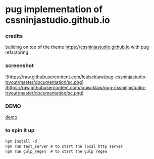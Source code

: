 # pug implementation of cssninjastudio.github.io

### credits
building on top of the theme https://cssninjastudio.github.io with pug refactoring

### screenshot
![https://raw.githubusercontent.com/louiscklaw/pug-cssninjastudio-tryout/master/documentation/sc.png](https://raw.githubusercontent.com/louiscklaw/pug-cssninjastudio-tryout/master/documentation/sc.png)

### DEMO
[demo](https://louiscklaw.github.io/pug-cssninjastudio-tryout/)

### to spin it up
```
npm install -d
npm run test_server # to start the local http server
npm run gulp_regen  # to start the gulp regen
```
